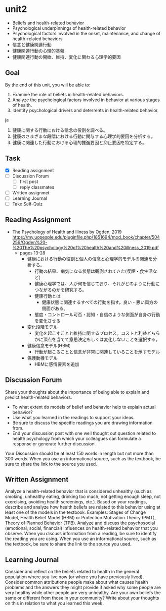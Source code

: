 # unit2

- Beliefs and health-related behavior
- Psychological underpinnings of health-related behavior
- Psychological factors involved in the onset, maintenance, and change of health-related behaviors
- 信念と健康関連行動
- 健康関連行動の心理的基盤
- 健康関連行動の開始、維持、変化に関わる心理学的要因

## Goal

By the end of this unit, you will be able to:

1. Examine the role of beliefs in health-related behaviors.
2. Analyze the psychological factors involved in behavior at various stages of health.
3. Identify psychological drivers and deterrents in health-related behavior.

ja

1. 健康に関する行動における信念の役割を調べる。
2. 健康のさまざまな段階における行動に関与する心理学的要因を分析する。
3. 健康に関連した行動における心理的推進要因と抑止要因を特定する。

## Task

- [x] Reading assignment
- [ ] Discussion Forum
  - [ ] first post
  - [ ] reply classmates
- [ ] Written assignmet
- [ ] Learning Journal
- [ ] Take Self-Quiz

## Reading Assignment

- The Psychology of Health and Illness by Ogden, 2019 <https://my.uopeople.edu/pluginfile.php/1851694/mod_book/chapter/504259/Ogden%20-%20The%20psychology%20of%20health%20and%20illness_2019.pdf>
  - pages 13-28
    - 健康における行動の役割と個人の信念と心理学的モデルの関連を分析する。
      - 行動の結果、病気になる状態は観測されてきた(喫煙・食生活など)
      - 健康心理学では、人が何を信じており、それがどのように行動につながるのかを研究する。
      - 健康行動とは
        - 健康状態に関連するすべての行動を指す。良い・悪い両方の側面がある。
      - 態度・コントロール可否・認知・自信のような側面が自身の行動を変化させる
    - 変化段階モデル
      - 変化を起こすことと維持に関するプロセス。コストと利益どちらかに頂点を当てて意思決定もしくは変化しないことを選択する。
    - 健康信念モデル(HBM)
      - 行動が起こることと信念が非常に関連していることを示すモデル
    - 保護動機モデル
      - HBMに感情要素を追加

## Discussion Forum

Share your thoughts about the importance of being able to explain and predict health-related behaviors.

- To what extent do models of belief and behavior help to explain actual behavior?
- Use what you learned in the readings to support your ideas.
- Be sure to discuss the specific readings you are drawing information from.
- End your discussion post with one well thought out question related to health psychology from which your colleagues can formulate a response or generate further discussion.

Your Discussion should be at least 150 words in length but not more than 300 words. When you use an informational source, such as the textbook, be sure to share the link to the source you used.

## Written Assignment

Analyze a health-related behavior that is considered unhealthy (such as smoking, unhealthy eating, drinking too much, not getting enough sleep, not exercising, avoiding health screenings, etc.).  Based on your readings, describe and analyze how health beliefs are related to this behavior using at least one of the models in the textbook.  Examples: Stages of Change Model, Health Belief Model (HBM) or Protection Motivation Theory (PMT), Theory of Planned Behavior (TPB). Analyze and discuss the psychosocial (emotional, social, financial) influences on health-related behavior that you observe.  When you discuss information from a reading, be sure to identify the reading you are using. When you use an informational source, such as the textbook, be sure to share the link to the source you used.

## Learning Journal

Consider and reflect on the beliefs related to health in the general population where you live now (or where you have previously lived).  Consider common attributions people make about what causes health problems and the answers they might provide if asked why some people are very healthy while other people are very unhealthy. Are your own beliefs the same or different from those in your community? Write about your thoughts on this in relation to what you learned this week.  
